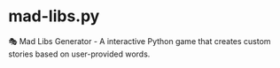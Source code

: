 # mad-libs.py
🎭 Mad Libs Generator - A interactive Python game that creates custom stories based on user-provided words. 
